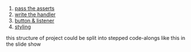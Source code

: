 1. [pass the asserts](./1-pass-the-asserts.html)
1. [write the handler](./2-write-the-handler.html)
1. [button & listener](./3-button-and-listener.html)
1. [styling](./4-styling.html)

this structure of project could be split into stepped code-alongs like this in the slide show
